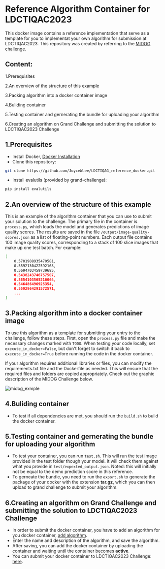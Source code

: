 # Reference Algorithm Container for LDCTIQAC2023

This docker image contains a reference implementation that serve as a template for you to implementat your own algorithm for submission at LDCTIQAC2023.
This repository was created by referring to the [MIDOG challenge](https://github.com/DeepPathology/MIDOG_reference_docker#overview).

## Content:
1.Prerequisites

2.An overview of the structure of this example

3.Packing algorithm into a docker container image

4.Buliding container

5.Testing container and gernerating the bundle for uploading your algorithm

6.Creating an algorithm on Grand Challenge and submitting the solution to LDCTIQAC2023 Challenge

## 1.Prerequisites
- Install Docker, [Docker Installation](https://www.docker.com/get-started/)
- Clone this repository:
```bash
git clone https://github.com/JoyceWLee/LDCTIQAG_reference_docker.git
```
-  Install evalutils (provided by grand-challenge):
```bash
pip install evalutils
```
## 2.An overview of the structure of this example
This is an example of the algorithm container that you can use to submit your solution to the challenge. The primary file in the container is `process.py`, which loads the model and generates predictions of image quality scores. The results are saved in the file `/output/image-quality-scores.json` as a list of floating-point numbers. Each output file contains 100 image quality scores, corresponding to a stack of 100 slice images that make up one test batch. For example:
```bash
[
    0.5701988935470581,
    0.5592130422592163,
    0.5694703459739685,
    0.5438243746757507,
    0.5854103565216064,
    0.546486496925354,
    0.5592964291572571,
    ...
]
```
    
## 3.Packing algorithm into a docker container image
To use this algorithm as a template for submitting your entry to the challenge, follow these steps. First, open the `process.py` file and make the necessary changes marked with `TODO`. When testing your code locally, set `execute_in_docker=False`, but don't forget to switch it back to `execute_in_docker=True` before running the code in the docker container.

If your algorithm requires additional libraries or files, you can modify the requirements.txt file and the Dockerfile as needed. This will ensure that the required files and folders are copied appropriately. Check out the graphic description of the MIDOG Challenge below.

![midog_exmple](https://user-images.githubusercontent.com/50645935/233499229-cd2c8ffe-afb0-4dbc-b40e-131cd1d7544e.png)

## 4.Buliding container
- To test if all dependencies are met, you should run the `build.sh` to build the docker container. 
## 5.Testing container and gernerating the bundle for uploading your algorithm
- To test your container, you can run `test.sh`. This will run the test image provided in the test folder though your model. It will check them against what you provide in `test/expexted_output.json`. Noted: this will initially not be equal to the demo prediction score in this reference.
- To gerneate the bundle, you need to run the `export.sh` to generate the package of your docker with the extension **tar.gz**, which you can then upload to grand challenge to submit your algorithm.
## 6.Creating an algorithm on Grand Challenge and submitting the solution to LDCTIQAC2023 Challenge
- In order to submit the docker container, you have to add an algorithm for you docker container, [add algorithm](https://ldctiqac2023.grand-challenge.org/evaluation/challenge/algorithms/create/).
- Enter the name and description of the algorithm, and save the algorithm.
- After saving, you can add the docker container by uploading the container and waiting until the container becomes **active**.
- You can submit your docker container to LDCTIQAC2023 Challenge: [here](https://ldctiqac2023.grand-challenge.org/evaluation/challenge/submissions/create/).

